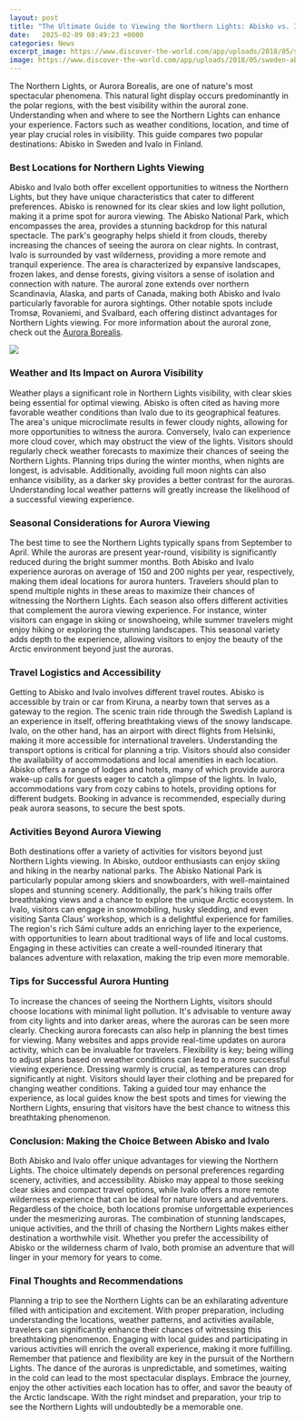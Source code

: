 ```yaml
---
layout: post
title: "The Ultimate Guide to Viewing the Northern Lights: Abisko vs. Ivalo"
date:   2025-02-09 08:49:23 +0000
categories: News
excerpt_image: https://www.discover-the-world.com/app/uploads/2018/05/sweden-abisko-aurora-sky-station-northern-lights1-pr-800x600-c-default.jpg
image: https://www.discover-the-world.com/app/uploads/2018/05/sweden-abisko-aurora-sky-station-northern-lights1-pr-800x600-c-default.jpg
---
```


The Northern Lights, or Aurora Borealis, are one of nature's most spectacular phenomena. This natural light display occurs predominantly in the polar regions, with the best visibility within the auroral zone. Understanding when and where to see the Northern Lights can enhance your experience. Factors such as weather conditions, location, and time of year play crucial roles in visibility. This guide compares two popular destinations: Abisko in Sweden and Ivalo in Finland.
### Best Locations for Northern Lights Viewing
Abisko and Ivalo both offer excellent opportunities to witness the Northern Lights, but they have unique characteristics that cater to different preferences. Abisko is renowned for its clear skies and low light pollution, making it a prime spot for aurora viewing. The Abisko National Park, which encompasses the area, provides a stunning backdrop for this natural spectacle. The park's geography helps shield it from clouds, thereby increasing the chances of seeing the aurora on clear nights.
In contrast, Ivalo is surrounded by vast wilderness, providing a more remote and tranquil experience. The area is characterized by expansive landscapes, frozen lakes, and dense forests, giving visitors a sense of isolation and connection with nature. The auroral zone extends over northern Scandinavia, Alaska, and parts of Canada, making both Abisko and Ivalo particularly favorable for aurora sightings. Other notable spots include Tromsø, Rovaniemi, and Svalbard, each offering distinct advantages for Northern Lights viewing. For more information about the auroral zone, check out the [Aurora Borealis](https://us.edu.vn/en/Aurora_Borealis).

![](https://www.discover-the-world.com/app/uploads/2018/05/sweden-abisko-aurora-sky-station-northern-lights1-pr-800x600-c-default.jpg)
### Weather and Its Impact on Aurora Visibility
Weather plays a significant role in Northern Lights visibility, with clear skies being essential for optimal viewing. Abisko is often cited as having more favorable weather conditions than Ivalo due to its geographical features. The area's unique microclimate results in fewer cloudy nights, allowing for more opportunities to witness the aurora. Conversely, Ivalo can experience more cloud cover, which may obstruct the view of the lights.
Visitors should regularly check weather forecasts to maximize their chances of seeing the Northern Lights. Planning trips during the winter months, when nights are longest, is advisable. Additionally, avoiding full moon nights can also enhance visibility, as a darker sky provides a better contrast for the auroras. Understanding local weather patterns will greatly increase the likelihood of a successful viewing experience.
### Seasonal Considerations for Aurora Viewing
The best time to see the Northern Lights typically spans from September to April. While the auroras are present year-round, visibility is significantly reduced during the bright summer months. Both Abisko and Ivalo experience auroras on average of 150 and 200 nights per year, respectively, making them ideal locations for aurora hunters.
Travelers should plan to spend multiple nights in these areas to maximize their chances of witnessing the Northern Lights. Each season also offers different activities that complement the aurora viewing experience. For instance, winter visitors can engage in skiing or snowshoeing, while summer travelers might enjoy hiking or exploring the stunning landscapes. This seasonal variety adds depth to the experience, allowing visitors to enjoy the beauty of the Arctic environment beyond just the auroras.
### Travel Logistics and Accessibility
Getting to Abisko and Ivalo involves different travel routes. Abisko is accessible by train or car from Kiruna, a nearby town that serves as a gateway to the region. The scenic train ride through the Swedish Lapland is an experience in itself, offering breathtaking views of the snowy landscape. Ivalo, on the other hand, has an airport with direct flights from Helsinki, making it more accessible for international travelers.
Understanding the transport options is critical for planning a trip. Visitors should also consider the availability of accommodations and local amenities in each location. Abisko offers a range of lodges and hotels, many of which provide aurora wake-up calls for guests eager to catch a glimpse of the lights. In Ivalo, accommodations vary from cozy cabins to hotels, providing options for different budgets. Booking in advance is recommended, especially during peak aurora seasons, to secure the best spots.
### Activities Beyond Aurora Viewing
Both destinations offer a variety of activities for visitors beyond just Northern Lights viewing. In Abisko, outdoor enthusiasts can enjoy skiing and hiking in the nearby national parks. The Abisko National Park is particularly popular among skiers and snowboarders, with well-maintained slopes and stunning scenery. Additionally, the park's hiking trails offer breathtaking views and a chance to explore the unique Arctic ecosystem.
In Ivalo, visitors can engage in snowmobiling, husky sledding, and even visiting Santa Claus’ workshop, which is a delightful experience for families. The region's rich Sámi culture adds an enriching layer to the experience, with opportunities to learn about traditional ways of life and local customs. Engaging in these activities can create a well-rounded itinerary that balances adventure with relaxation, making the trip even more memorable.
### Tips for Successful Aurora Hunting
To increase the chances of seeing the Northern Lights, visitors should choose locations with minimal light pollution. It's advisable to venture away from city lights and into darker areas, where the auroras can be seen more clearly. Checking aurora forecasts can also help in planning the best times for viewing. Many websites and apps provide real-time updates on aurora activity, which can be invaluable for travelers.
Flexibility is key; being willing to adjust plans based on weather conditions can lead to a more successful viewing experience. Dressing warmly is crucial, as temperatures can drop significantly at night. Visitors should layer their clothing and be prepared for changing weather conditions. Taking a guided tour may enhance the experience, as local guides know the best spots and times for viewing the Northern Lights, ensuring that visitors have the best chance to witness this breathtaking phenomenon.
### Conclusion: Making the Choice Between Abisko and Ivalo
Both Abisko and Ivalo offer unique advantages for viewing the Northern Lights. The choice ultimately depends on personal preferences regarding scenery, activities, and accessibility. Abisko may appeal to those seeking clear skies and compact travel options, while Ivalo offers a more remote wilderness experience that can be ideal for nature lovers and adventurers.
Regardless of the choice, both locations promise unforgettable experiences under the mesmerizing auroras. The combination of stunning landscapes, unique activities, and the thrill of chasing the Northern Lights makes either destination a worthwhile visit. Whether you prefer the accessibility of Abisko or the wilderness charm of Ivalo, both promise an adventure that will linger in your memory for years to come.
### Final Thoughts and Recommendations
Planning a trip to see the Northern Lights can be an exhilarating adventure filled with anticipation and excitement. With proper preparation, including understanding the locations, weather patterns, and activities available, travelers can significantly enhance their chances of witnessing this breathtaking phenomenon. Engaging with local guides and participating in various activities will enrich the overall experience, making it more fulfilling.
Remember that patience and flexibility are key in the pursuit of the Northern Lights. The dance of the auroras is unpredictable, and sometimes, waiting in the cold can lead to the most spectacular displays. Embrace the journey, enjoy the other activities each location has to offer, and savor the beauty of the Arctic landscape. With the right mindset and preparation, your trip to see the Northern Lights will undoubtedly be a memorable one.